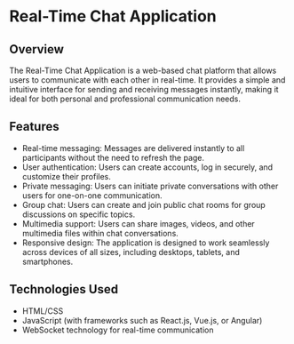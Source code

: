# Real-Time Chat Application

## Overview

The Real-Time Chat Application is a web-based chat platform that allows users to communicate with each other in real-time. It provides a simple and intuitive interface for sending and receiving messages instantly, making it ideal for both personal and professional communication needs.

## Features

- Real-time messaging: Messages are delivered instantly to all participants without the need to refresh the page.
- User authentication: Users can create accounts, log in securely, and customize their profiles.
- Private messaging: Users can initiate private conversations with other users for one-on-one communication.
- Group chat: Users can create and join public chat rooms for group discussions on specific topics.
- Multimedia support: Users can share images, videos, and other multimedia files within chat conversations.
- Responsive design: The application is designed to work seamlessly across devices of all sizes, including desktops, tablets, and smartphones.

## Technologies Used
  - HTML/CSS
  - JavaScript (with frameworks such as React.js, Vue.js, or Angular)
  - WebSocket technology for real-time communication
